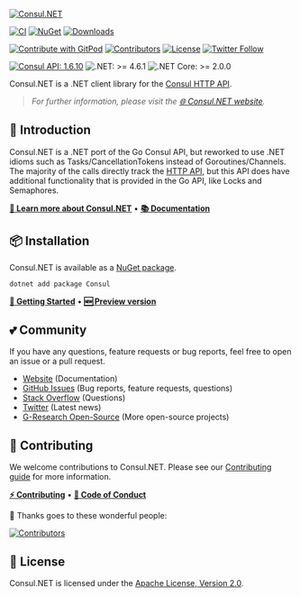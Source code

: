 [![Consul.NET](https://user-images.githubusercontent.com/18899702/219622225-1fda8125-ed7e-4e07-8281-64d3cd5368b8.png)](https://naskio.github.io/consuldotnet/)

[![CI](https://github.com/G-Research/consuldotnet/actions/workflows/ci.yml/badge.svg?branch=master&event=push)](https://github.com/G-Research/consuldotnet/actions/workflows/ci.yml?query=branch%3Amaster+event%3Apush)
[![NuGet](https://img.shields.io/nuget/vpre/consul)](https://www.nuget.org/packages/Consul/absoluteLatest)
[![Downloads](https://img.shields.io/nuget/dt/consul?label=Downloads)](https://www.nuget.org/packages/Consul/absoluteLatest)

[![Contribute with GitPod](https://img.shields.io/badge/Contribute%20with-Gitpod-908a85?logo=gitpod)](https://gitpod.io/#https://github.com/G-Research/consuldotnet/)
[![Contributors](https://img.shields.io/github/contributors/G-Research/consuldotnet.svg?label=Contributors)](https://github.com/G-Research/consuldotnet/graphs/contributors)
[![License](https://img.shields.io/github/license/G-Research/consuldotnet.svg?label=License)](https://github.com/G-Research/consuldotnet/blob/master/LICENSE)
[![Twitter Follow](https://img.shields.io/twitter/follow/oss_gr.svg?label=Twitter)](https://twitter.com/oss_gr)

[![Consul API: 1.6.10](https://img.shields.io/badge/Consul%20API%20version-1.6.10-red)](https://github.com/hashicorp/consul/tree/v1.6.10/api)
![.NET: >= 4.6.1](https://img.shields.io/badge/.NET%20version-%3E=4.6.1-blue)
![.NET Core: >= 2.0.0](https://img.shields.io/badge/.NET%20Core%20version-%3E=2.0.0-blueviolet)

Consul.NET is a .NET client library for the [Consul HTTP API](https://www.consul.io/).

> *For further information, please visit the [🌐 Consul.NET website](https://naskio.github.io/consuldotnet/).*

## 📢 Introduction

Consul.NET is a .NET port of the Go Consul API, but reworked to use .NET idioms such as Tasks/CancellationTokens instead
of Goroutines/Channels. The majority of the calls directly track
the [HTTP API](https://www.consul.io/docs/agent/http.html), but this API does have additional functionality that is
provided in the Go API, like Locks and Semaphores.

**[📖 Learn more about Consul.NET](https://naskio.github.io/consuldotnet/)**
• **[📚 Documentation](https://naskio.github.io/consuldotnet/docs/)**

## 📦 Installation

Consul.NET is available as a [NuGet package](https://www.nuget.org/packages/Consul/).

```bash
dotnet add package Consul
```

**[🚀 Getting Started](https://naskio.github.io/consuldotnet/docs/category/getting-started)**
• **[🆕 Preview version](https://naskio.github.io/consuldotnet/docs/next/)**

## 💕 Community

If you have any questions, feature requests or bug reports, feel free to open an issue or a pull request.

- [Website](https://naskio.github.io/consuldotnet/) (Documentation)
- [GitHub Issues](https://github.com/G-Research/consuldotnet/issues) (Bug reports, feature requests, questions)
- [Stack Overflow](https://stackoverflow.com/questions/tagged/c%23+consul) (Questions)
- [Twitter](https://twitter.com/oss_gr) (Latest news)
- [G-Research Open-Source](https://opensource.gresearch.co.uk/) (More open-source projects)

## 🤝 Contributing

We welcome contributions to Consul.NET. Please see
our [Contributing guide](https://naskio.github.io/consuldotnet/docs/category/contributing) for more information.

**[⚡ Contributing](https://naskio.github.io/consuldotnet/docs/category/contributing)**
• **[📜 Code of Conduct](https://naskio.github.io/consuldotnet/docs/contributing/code-of-conduct)**

🙌 Thanks goes to these wonderful people:

[![Contributors](https://contrib.rocks/image?repo=G-Research/consuldotnet)](https://github.com/G-Research/consuldotnet/graphs/contributors)

## 📄 License

Consul.NET is licensed under the [Apache License, Version 2.0](LICENSE).
